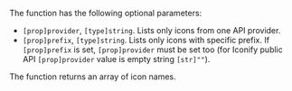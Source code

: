 The function has the following optional parameters:

- `[prop]provider`, `[type]string`. Lists only icons from one API provider.
- `[prop]prefix`, `[type]string`. Lists only icons with specific prefix. If `[prop]prefix` is set, `[prop]provider` must be set too (for Iconify public API `[prop]provider` value is empty string `[str]""`).

The function returns an array of icon names.
